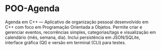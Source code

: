 # POO-Agenda
Agenda em C++ — Aplicativo de organização pessoal desenvolvido em C++ com foco em Programação Orientada a Objetos. Permite criar e gerenciar eventos, recorrências simples, categorias/tags e visualização em calendário (mês, semana, dia). Inclui persistência em JSON/SQLite, interface gráfica (Qt) e versão em terminal (CLI) para testes.
